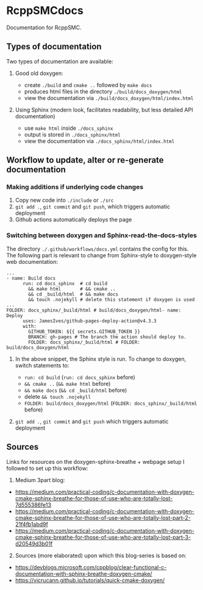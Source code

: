 # RcppSMCdocs

Documentation for RcppSMC.

## Types of documentation

Two types of documentation are available:

1. Good old doxygen:
    - create `./build` and `cmake ..` followed by `make docs`
    - produces html files in the directory `./build/docs_doxygen/html`
    - view the documentation via `./build/docs_doxygen/html/index.html`

2. Using Sphinx (modern look, facilitates readability, but less detailed API documentation)
    - use `make html` inside `./docs_sphinx`
    - output is stored in `./docs_sphinx/html`
    - view the documentation via `./docs_sphinx/html/index.html`

## Workflow to update, alter or re-generate documentation

### Making additions if underlying code changes

1. Copy new code into `./include` or `./src`
2. `git add .`, `git commit` and `git push`, which triggers automatic deployment
3. Github actions automatically deploys the page

### Switching between doxygen and Sphinx-read-the-docs-styles

The directory `./.github/workflows/docs.yml` contains the config for this. The
following part is relevant to change from Sphinx-style to doxygen-style web 
documentation:

```
...
- name: Build docs
      run: cd docs_sphinx  # cd build
        && make html       # && cmake ..
        && cd _build/html  # && make docs
        && touch .nojekyll # delete this statement if doxygen is used
...
FOLDER: docs_sphinx/_build/html # build/docs_doxygen/html- name: Deploy
      uses: JamesIves/github-pages-deploy-action@v4.3.3
      with:
        GITHUB_TOKEN: ${{ secrets.GITHUB_TOKEN }}
        BRANCH: gh-pages # The branch the action should deploy to.
        FOLDER: docs_sphinx/_build/html # FOLDER: build/docs_doxygen/html
```

1. In the above snippet, the Sphinx style is run. To change to doxygen, switch
statements to:
    - `run: cd build` (`run: cd docs_sphinx` before)
    - `&& cmake ..` (`&& make html` before)
    - `&& make docs` (`&& cd _build/html` before)
    - delete `&& touch .nojekyll`
    - `FOLDER: build/docs_doxygen/html` (`FOLDER: docs_sphinx/_build/html` before)

2. `git add .`, `git commit` and `git push` which triggers automatic deployment

## Sources

Links for resources on the doxygen-sphinx-breathe + webpage setup I followed to
set up this workflow:

1. Medium 3part blog:
  - https://medium.com/practical-coding/c-documentation-with-doxygen-cmake-sphinx-breathe-for-those-of-use-who-are-totally-lost-7d555386fe13
  - https://medium.com/practical-coding/c-documentation-with-doxygen-cmake-sphinx-breathe-for-those-of-use-who-are-totally-lost-part-2-21f4fb1abd9f
  - https://medium.com/practical-coding/c-documentation-with-doxygen-cmake-sphinx-breathe-for-those-of-use-who-are-totally-lost-part-3-d20549d3b01f

2. Sources (more elaborated) upon which this blog-series is based on:
  - https://devblogs.microsoft.com/cppblog/clear-functional-c-documentation-with-sphinx-breathe-doxygen-cmake/
  - https://vicrucann.github.io/tutorials/quick-cmake-doxygen/
